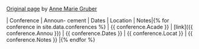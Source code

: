 


[Original page](https://docs.google.com/spreadsheets/d/1O3wnaFYSZCgY3Ih4yDw3EIH2SC_-vjhyHwrCQSy0J7M/htmlview?fbclid=IwAR3Z5VxuKicyB5h0dAIRhU5TtZq78dzFBZ45f8G7fI1sBhWEyFIj5rGibME#) by
[Anne Marie Gruber](https://twitter.com/amhgruber)

<!-- keys in yml file 'Acade','Annou','Dates','Locat','Notes' -->

| Conference | Announ- cement | Dates  | Location | Notes|{% for conference in  site.data.conferences %}
| {{ conference.Acade }} | [link]({{ conference.Annou }}) | {{ conference.Dates }}  | {{ conference.Locat }} | {{ conference.Notes }} |{% endfor %}

